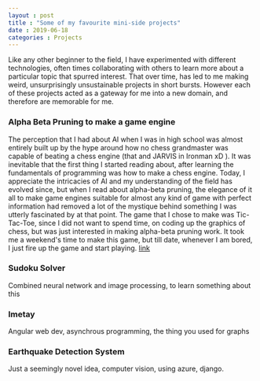```yaml
---
layout : post
title : "Some of my favourite mini-side projects"
date : 2019-06-18
categories : Projects
---
```


Like any other beginner to the field, I have experimented with different technologies, often times collaborating with others to learn more about a particular topic that spurred interest. That over time, has led to me making weird, unsurprisingly unsustainable projects in short bursts. However each of these projects acted as a gateway for me into a new domain, and therefore are memorable for me. 

### Alpha Beta Pruning to make a game engine

The perception that I had about AI when I was in high school was almost entirely built up by the hype around how no chess grandmaster was capable of beating a chess engine (that and JARVIS in Ironman xD ). It was inevitable that the first thing I started reading about, after learning the fundamentals of programming was how to make a chess engine. Today, I appreciate the intricacies of AI and my understanding of the field has evolved since, but when I read about alpha-beta pruning, the elegance of it all to make game engines suitable for almost any kind of game with perfect information had removed a lot of the mystique behind something I was utterly fascinated by at that point. The game that I chose to make was Tic-Tac-Toe, since I did not want to spend time, on coding up the graphics of chess, but was just interested in making alpha-beta pruning work. It took me a weekend's time to make this game, but till date, whenever I am bored, I just fire up the game and start playing.
[link](https://github.com/yashYRS/Tic-Tac-Toe) 

### Sudoku Solver

Combined neural network and image processing, to learn something about this 

### Imetay

Angular web dev, asynchrous programming, the thing you used for graphs

### Earthquake Detection System

Just a seemingly novel idea, computer vision, using azure, django.  
